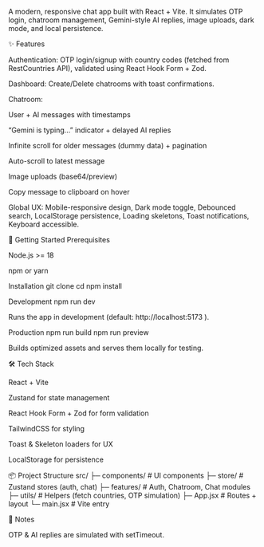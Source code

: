A modern, responsive chat app built with React + Vite.
It simulates OTP login, chatroom management, Gemini-style AI replies, image uploads, dark mode, and local persistence.

✨ Features

Authentication: OTP login/signup with country codes (fetched from RestCountries API), validated using React Hook Form + Zod.

Dashboard: Create/Delete chatrooms with toast confirmations.

Chatroom:

User + AI messages with timestamps

“Gemini is typing…” indicator + delayed AI replies

Infinite scroll for older messages (dummy data) + pagination

Auto-scroll to latest message

Image uploads (base64/preview)

Copy message to clipboard on hover

Global UX: Mobile-responsive design, Dark mode toggle, Debounced search, LocalStorage persistence, Loading skeletons, Toast notifications, Keyboard accessible.

🚀 Getting Started
Prerequisites

Node.js >= 18

npm or yarn

Installation
git clone <your-repo-url>
cd <your-repo-folder>
npm install

Development
npm run dev


Runs the app in development (default: http://localhost:5173
).

Production
npm run build
npm run preview


Builds optimized assets and serves them locally for testing.

🛠️ Tech Stack

React + Vite

Zustand for state management

React Hook Form + Zod for form validation

TailwindCSS for styling

Toast & Skeleton loaders for UX

LocalStorage for persistence

📦 Project Structure
src/
 ├─ components/   # UI components
 ├─ store/        # Zustand stores (auth, chat)
 ├─ features/     # Auth, Chatroom, Chat modules
 ├─ utils/        # Helpers (fetch countries, OTP simulation)
 ├─ App.jsx       # Routes + layout
 └─ main.jsx      # Vite entry

📌 Notes

OTP & AI replies are simulated with setTimeout.

